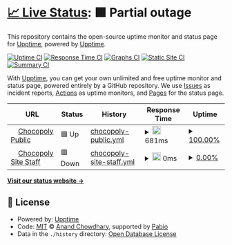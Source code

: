 # [📈 Live Status](https://demo.upptime.js.org): <!--live status--> **🟧 Partial outage**

This repository contains the open-source uptime monitor and status page for [Upptime](https://upptime.js.org), powered by [Upptime](https://github.com/upptime/upptime).

[![Uptime CI](https://github.com/chocopoly-epfl/status/workflows/Uptime%20CI/badge.svg)](https://github.com/chocopoly-epfl/status/actions?query=workflow%3A%22Uptime+CI%22)
[![Response Time CI](https://github.com/chocopoly-epfl/status/workflows/Response%20Time%20CI/badge.svg)](https://github.com/chocopoly-epfl/status/actions?query=workflow%3A%22Response+Time+CI%22)
[![Graphs CI](https://github.com/chocopoly-epfl/status/workflows/Graphs%20CI/badge.svg)](https://github.com/chocopoly-epfl/status/actions?query=workflow%3A%22Graphs+CI%22)
[![Static Site CI](https://github.com/chocopoly-epfl/status/workflows/Static%20Site%20CI/badge.svg)](https://github.com/chocopoly-epfl/status/actions?query=workflow%3A%22Static+Site+CI%22)
[![Summary CI](https://github.com/chocopoly-epfl/status/workflows/Summary%20CI/badge.svg)](https://github.com/chocopoly-epfl/status/actions?query=workflow%3A%22Summary+CI%22)

With [Upptime](https://upptime.js.org), you can get your own unlimited and free uptime monitor and status page, powered entirely by a GitHub repository. We use [Issues](https://github.com/upptime/upptime/issues) as incident reports, [Actions](https://github.com/chocopoly-epfl/status/actions) as uptime monitors, and [Pages](https://demo.upptime.js.org) for the status page.

<!--start: status pages-->
<!-- This summary is generated by Upptime (https://github.com/upptime/upptime) -->
<!-- Do not edit this manually, your changes will be overwritten -->
<!-- prettier-ignore -->
| URL | Status | History | Response Time | Uptime |
| --- | ------ | ------- | ------------- | ------ |
| <img alt="" src="https://icons.duckduckgo.com/ip3/chocopoly.ch.ico" height="13"> [Chocopoly Public](https://chocopoly.ch) | 🟩 Up | [chocopoly-public.yml](https://github.com/chocopoly-epfl/agep-status/commits/HEAD/history/chocopoly-public.yml) | <details><summary><img alt="Response time graph" src="./graphs/chocopoly-public/response-time-week.png" height="20"> 681ms</summary><br><a href="https://chocopoly-epfl.github.io/status/history/chocopoly-public"><img alt="Response time 777" src="https://img.shields.io/endpoint?url=https%3A%2F%2Fraw.githubusercontent.com%2Fchocopoly-epfl%2Fagep-status%2FHEAD%2Fapi%2Fchocopoly-public%2Fresponse-time.json"></a><br><a href="https://chocopoly-epfl.github.io/status/history/chocopoly-public"><img alt="24-hour response time 870" src="https://img.shields.io/endpoint?url=https%3A%2F%2Fraw.githubusercontent.com%2Fchocopoly-epfl%2Fagep-status%2FHEAD%2Fapi%2Fchocopoly-public%2Fresponse-time-day.json"></a><br><a href="https://chocopoly-epfl.github.io/status/history/chocopoly-public"><img alt="7-day response time 681" src="https://img.shields.io/endpoint?url=https%3A%2F%2Fraw.githubusercontent.com%2Fchocopoly-epfl%2Fagep-status%2FHEAD%2Fapi%2Fchocopoly-public%2Fresponse-time-week.json"></a><br><a href="https://chocopoly-epfl.github.io/status/history/chocopoly-public"><img alt="30-day response time 734" src="https://img.shields.io/endpoint?url=https%3A%2F%2Fraw.githubusercontent.com%2Fchocopoly-epfl%2Fagep-status%2FHEAD%2Fapi%2Fchocopoly-public%2Fresponse-time-month.json"></a><br><a href="https://chocopoly-epfl.github.io/status/history/chocopoly-public"><img alt="1-year response time 777" src="https://img.shields.io/endpoint?url=https%3A%2F%2Fraw.githubusercontent.com%2Fchocopoly-epfl%2Fagep-status%2FHEAD%2Fapi%2Fchocopoly-public%2Fresponse-time-year.json"></a></details> | <details><summary><a href="https://chocopoly-epfl.github.io/status/history/chocopoly-public">100.00%</a></summary><a href="https://chocopoly-epfl.github.io/status/history/chocopoly-public"><img alt="All-time uptime 69.73%" src="https://img.shields.io/endpoint?url=https%3A%2F%2Fraw.githubusercontent.com%2Fchocopoly-epfl%2Fagep-status%2FHEAD%2Fapi%2Fchocopoly-public%2Fuptime.json"></a><br><a href="https://chocopoly-epfl.github.io/status/history/chocopoly-public"><img alt="24-hour uptime 100.00%" src="https://img.shields.io/endpoint?url=https%3A%2F%2Fraw.githubusercontent.com%2Fchocopoly-epfl%2Fagep-status%2FHEAD%2Fapi%2Fchocopoly-public%2Fuptime-day.json"></a><br><a href="https://chocopoly-epfl.github.io/status/history/chocopoly-public"><img alt="7-day uptime 100.00%" src="https://img.shields.io/endpoint?url=https%3A%2F%2Fraw.githubusercontent.com%2Fchocopoly-epfl%2Fagep-status%2FHEAD%2Fapi%2Fchocopoly-public%2Fuptime-week.json"></a><br><a href="https://chocopoly-epfl.github.io/status/history/chocopoly-public"><img alt="30-day uptime 100.00%" src="https://img.shields.io/endpoint?url=https%3A%2F%2Fraw.githubusercontent.com%2Fchocopoly-epfl%2Fagep-status%2FHEAD%2Fapi%2Fchocopoly-public%2Fuptime-month.json"></a><br><a href="https://chocopoly-epfl.github.io/status/history/chocopoly-public"><img alt="1-year uptime 69.73%" src="https://img.shields.io/endpoint?url=https%3A%2F%2Fraw.githubusercontent.com%2Fchocopoly-epfl%2Fagep-status%2FHEAD%2Fapi%2Fchocopoly-public%2Fuptime-year.json"></a></details>
| <img alt="" src="https://icons.duckduckgo.com/ip3/staff.chocopoly.ch.ico" height="13"> [Chocopoly Site Staff](https://staff.chocopoly.ch) | 🟥 Down | [chocopoly-site-staff.yml](https://github.com/chocopoly-epfl/agep-status/commits/HEAD/history/chocopoly-site-staff.yml) | <details><summary><img alt="Response time graph" src="./graphs/chocopoly-site-staff/response-time-week.png" height="20"> 0ms</summary><br><a href="https://chocopoly-epfl.github.io/status/history/chocopoly-site-staff"><img alt="Response time 1780" src="https://img.shields.io/endpoint?url=https%3A%2F%2Fraw.githubusercontent.com%2Fchocopoly-epfl%2Fagep-status%2FHEAD%2Fapi%2Fchocopoly-site-staff%2Fresponse-time.json"></a><br><a href="https://chocopoly-epfl.github.io/status/history/chocopoly-site-staff"><img alt="24-hour response time 0" src="https://img.shields.io/endpoint?url=https%3A%2F%2Fraw.githubusercontent.com%2Fchocopoly-epfl%2Fagep-status%2FHEAD%2Fapi%2Fchocopoly-site-staff%2Fresponse-time-day.json"></a><br><a href="https://chocopoly-epfl.github.io/status/history/chocopoly-site-staff"><img alt="7-day response time 0" src="https://img.shields.io/endpoint?url=https%3A%2F%2Fraw.githubusercontent.com%2Fchocopoly-epfl%2Fagep-status%2FHEAD%2Fapi%2Fchocopoly-site-staff%2Fresponse-time-week.json"></a><br><a href="https://chocopoly-epfl.github.io/status/history/chocopoly-site-staff"><img alt="30-day response time 0" src="https://img.shields.io/endpoint?url=https%3A%2F%2Fraw.githubusercontent.com%2Fchocopoly-epfl%2Fagep-status%2FHEAD%2Fapi%2Fchocopoly-site-staff%2Fresponse-time-month.json"></a><br><a href="https://chocopoly-epfl.github.io/status/history/chocopoly-site-staff"><img alt="1-year response time 1780" src="https://img.shields.io/endpoint?url=https%3A%2F%2Fraw.githubusercontent.com%2Fchocopoly-epfl%2Fagep-status%2FHEAD%2Fapi%2Fchocopoly-site-staff%2Fresponse-time-year.json"></a></details> | <details><summary><a href="https://chocopoly-epfl.github.io/status/history/chocopoly-site-staff">0.00%</a></summary><a href="https://chocopoly-epfl.github.io/status/history/chocopoly-site-staff"><img alt="All-time uptime 9.96%" src="https://img.shields.io/endpoint?url=https%3A%2F%2Fraw.githubusercontent.com%2Fchocopoly-epfl%2Fagep-status%2FHEAD%2Fapi%2Fchocopoly-site-staff%2Fuptime.json"></a><br><a href="https://chocopoly-epfl.github.io/status/history/chocopoly-site-staff"><img alt="24-hour uptime 0.00%" src="https://img.shields.io/endpoint?url=https%3A%2F%2Fraw.githubusercontent.com%2Fchocopoly-epfl%2Fagep-status%2FHEAD%2Fapi%2Fchocopoly-site-staff%2Fuptime-day.json"></a><br><a href="https://chocopoly-epfl.github.io/status/history/chocopoly-site-staff"><img alt="7-day uptime 0.00%" src="https://img.shields.io/endpoint?url=https%3A%2F%2Fraw.githubusercontent.com%2Fchocopoly-epfl%2Fagep-status%2FHEAD%2Fapi%2Fchocopoly-site-staff%2Fuptime-week.json"></a><br><a href="https://chocopoly-epfl.github.io/status/history/chocopoly-site-staff"><img alt="30-day uptime 0.00%" src="https://img.shields.io/endpoint?url=https%3A%2F%2Fraw.githubusercontent.com%2Fchocopoly-epfl%2Fagep-status%2FHEAD%2Fapi%2Fchocopoly-site-staff%2Fuptime-month.json"></a><br><a href="https://chocopoly-epfl.github.io/status/history/chocopoly-site-staff"><img alt="1-year uptime 9.96%" src="https://img.shields.io/endpoint?url=https%3A%2F%2Fraw.githubusercontent.com%2Fchocopoly-epfl%2Fagep-status%2FHEAD%2Fapi%2Fchocopoly-site-staff%2Fuptime-year.json"></a></details>

<!--end: status pages-->

[**Visit our status website →**](https://demo.upptime.js.org)

## 📄 License

- Powered by: [Upptime](https://github.com/upptime/upptime)
- Code: [MIT](./LICENSE) © [Anand Chowdhary](https://anandchowdhary.com), supported by [Pabio](https://pabio.com)
- Data in the `./history` directory: [Open Database License](https://opendatacommons.org/licenses/odbl/1-0/)
